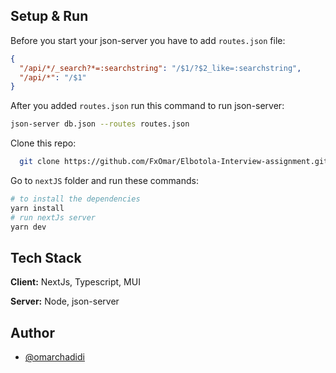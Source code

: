 ## Setup & Run

Before you start your json-server you have to add `routes.json` file:

```json
{
  "/api/*/_search?*=:searchstring": "/$1/?$2_like=:searchstring",
  "/api/*": "/$1"
}
```

After you added `routes.json` run this command to run json-server:

```bash
json-server db.json --routes routes.json
```

Clone this repo:

```bash
  git clone https://github.com/FxOmar/Elbotola-Interview-assignment.git
```

Go to `nextJS` folder and run these commands:

```bash
# to install the dependencies
yarn install
# run nextJs server
yarn dev
```

## Tech Stack

**Client:** NextJs, Typescript, MUI

**Server:** Node, json-server

## Author

- [@omarchadidi](https://www.github.com/FxOmar)
